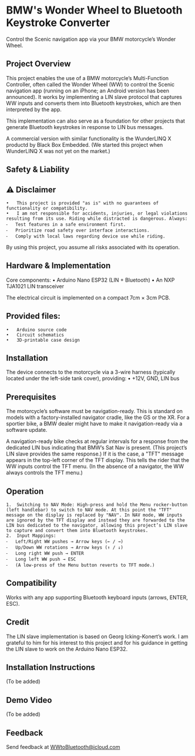 # BMW's Wonder Wheel to Bluetooth Keystroke Converter
Control the Scenic navigation app via your BMW motorcycle’s Wonder Wheel. 

## Project Overview

This project enables the use of a BMW motorcycle’s Multi-Function Controller, often called the Wonder Wheel (WW) to control the Scenic navigation app (running on an iPhone; an Android version has been announced). It works by implementing a LIN slave protocol that captures WW inputs and converts them into Bluetooth keystrokes, which are then interpreted by the app. 

This implementation can also serve as a foundation for other projects that generate Bluetooth keystrokes in response to LIN bus messages.

A commercial version with similar functionality is the WunderLINQ X productd by Black Box Embedded. (We started this project when WunderLINQ X was not yet on the market.)

## Safety & Liability

## ⚠️ Disclaimer
	•	This project is provided "as is" with no guarantees of functionality or compatibility.
	•	I am not responsible for accidents, injuries, or legal violations resulting from its use. Riding while distracted is dangerous. Always:
	⁃	Test features in a safe environment first.
	⁃	Prioritize road safety over interface interactions.
	⁃	Comply with local laws regarding device use while riding.

By using this project, you assume all risks associated with its operation.

## Hardware & Implementation

Core components:
	•	Arduino Nano ESP32 (LIN + Bluetooth)
	•	An NXP TJA1021 LIN transceiver

The electrical circuit is implemented on a compact 7cm × 3cm PCB.

## Provided files: 
	•	Arduino source code
	•	Circuit schematics
	•	3D-printable case design

## Installation

The device connects to the motorcycle via a 3-wire harness (typically located under the left-side tank cover), providing:
	•	+12V, GND, LIN bus

## Prerequisites

The motorcycle’s software must be navigation-ready. This is standard on models with a factory-installed navigator cradle, like the GS or the XR. For a sportier bike, a BMW dealer might have to make it navigation-ready via a software update.

A navigation-ready bike checks at regular intervals for a response from the dedicated LIN bus indicating that BMW’s Sat Nav is present. (This project’s LIN slave provides the same response.) If it is the case, a "TFT" message appears in the top-left corner of the TFT display. This tells the rider that the WW  inputs control the TFT menu. (In the absence of a navigator, the WW always controls the TFT menu.)

## Operation

	1.	Switching to NAV Mode: High-press and hold the Menu rocker-button (left handlebar) to switch to NAV mode. At this point the "TFT" message on the display is replaced by "NAV". In NAV mode, WW inputs are ignored by the TFT display and instead they are forwarded to the LIN bus dedicated to the navigator, allowing this project’s LIN slave to capture and convert them into Bluetooth keystrokes. 
	2.	Input Mappings:
	⁃	Left/Right WW pushes → Arrow keys (← / →)
	⁃	Up/Down WW rotations → Arrow keys (↑ / ↓)
	⁃	Long right WW push → ENTER
	⁃	Long left WW push → ESC
	⁃	(A low-press of the Menu button reverts to TFT mode.)

## Compatibility

Works with any app supporting Bluetooth keyboard inputs (arrows, ENTER, ESC).

## Credit

The LIN slave implementation is based on Georg Icking-Konert’s work. I am grateful to him for his interest to this project and for his guidance in getting the LIN slave to work on the Arduino Nano ESP32. 

## Installation Instructions
(To be added)

## Demo Video
(To be added)

## Feedback
Send feedback at WWtoBluetooth@icloud.com
